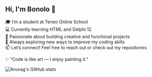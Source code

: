 ## Hi, I'm Bonolo 👋

<!--
**Bonolo759/Bonolo759** is a ✨ _special_ ✨ repository because its `README.md` (this file) appears on your GitHub profile.
-->

🎓 I’m a student at Teneo Online School<br/>
💻 Currently learning HTML and Delphi 12<br/>
🚀 Passionate about building creative and functional projects<br/>
🌱 Always exploring new ways to improve my coding skills<br/>
📫 Let’s connect! Feel free to reach out or check out my repositories<br/>

✨ “Code is like art — I enjoy painting it.”<br/>
<!--[![Anurag's GitHub stats](https://github-readme-stats.vercel.app/api?username=Bonolo759)](https://github.com/anuraghazra/github-readme-stats) -->
![Anurag's GitHub stats](https://github-readme-stats.vercel.app/api?username=Bonolo759&show_icons=true&bg_color=00000000)
